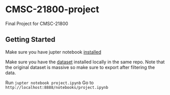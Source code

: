 # CMSC-21800-project
Final Project for CMSC-21800
## Getting Started
Make sure you have jupter notebook [installed](https://jupyter.org/install)

Make sure you have the [dataset](https://data.cityofchicago.org/Public-Safety/Crimes-2001-to-present-Dashboard/5cd6-ry5g) installed locally in the same repo. Note that the original dataset is massive so make sure to export after filtering the data. 

Run `jupter notebook project.ipynb`
Go to `http://localhost:8888/notebooks/project.ipynb`

